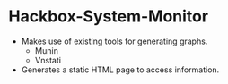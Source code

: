 Hackbox-System-Monitor
==============

* Makes use of existing tools for generating graphs.
  * Munin
  * Vnstati
* Generates a static HTML page to access information.

